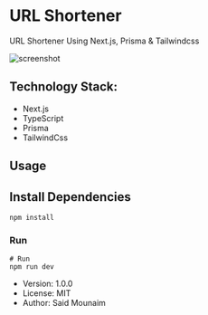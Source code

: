 # URL Shortener

URL Shortener Using Next.js, Prisma & Tailwindcss

![screenshot](https://i.ibb.co/y4htV64/ShortUrl.png)

## Technology Stack:

- Next.js
- TypeScript
- Prisma
- TailwindCss

## Usage

## Install Dependencies

```
npm install

```

### Run

```
# Run
npm run dev

```

- Version: 1.0.0
- License: MIT
- Author: Said Mounaim
